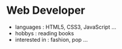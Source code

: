 # Web Developer

- languages : HTML5, CSS3, JavaScript ...
- hobbys : reading books
- interested in : fashion, pop ...
